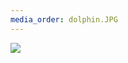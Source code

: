 ```yaml
---
media_order: dolphin.JPG
---
```


<div class="image-wrapper image-wrapper--cover">
    <img class="image--cover" src="/dolphin.JPG"/>
</div>